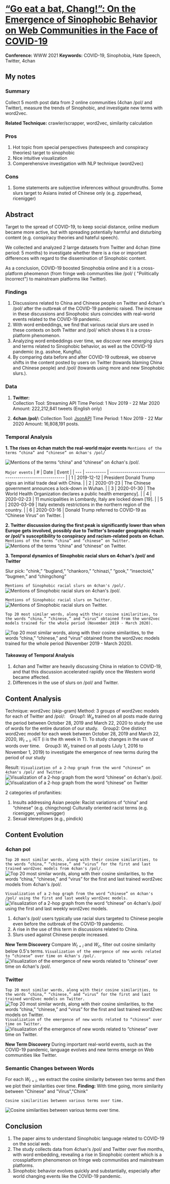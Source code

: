 # [“Go eat a bat, Chang!”: On the Emergence of Sinophobic Behavior on Web Communities in the Face of COVID-19](https://dl.acm.org/doi/10.1145/3442381.3450024)
**Conference:** WWW 2021
**Keywords:** COVID-19, Sinophobia, Hate Speech, Twitter, 4chan

## My notes
### Summary
Collect 5 month post data from 2 online communities (4chan /pol/ and Twitter), measure the trends of Sinophobic, and investigate new terms with word2vec.

**Related Technique:** crawler/scrapper, word2vec, similarity calculation

### Pros
1. Hot topic from special perspectives (hatespeech and conspiracy theories) target to sinophobic
2. Nice intuitive visualization
2. Comperehensive investigation with NLP technique (word2vec)

### Cons
1. Some statements are subjective inferences without groundtruths. Some slurs target to Asians insted of Chinese only (e.g. zipperhead, ricenigger)


## Abstract
Target to the spread of COVID-19, to keep social distance, online medium became more active, but with spreading potentially harmful and disturbing content (e.g.  conspiracy theories and hateful speech).

We collected and analyzed 2 larrge datasets from Twitter and 4chan (time period: 5 months) to investigate whether there is a rise or important differences with regard to the dissemination of Sinophobic content. 

As a conclusion, COVID-19 boosted Sinophobia online and it is a cross-platform pheomenon (from fringe web communities like /pol/ ( "Politically Incorrect") to mainstream platforms like Twitter).


### Findings
1. Discussions related to China and Chinese people on Twitter and 4chan's /pol/ after the outbreak of the COVID-19 pandemic raised. The increase in these discussions and Sinophobic slurs coincides with real-world events related to the COVID-19 pandemic. 
2. With word embeddings, we find that various racial slurs are used in these contexts on both Twitter and /pol/ which shows it is a cross-platform phenomenon.
3. Analyzing word embeddings over time, we discover new emerging slurs and terms related to Sinophobic behavior, as well as the COVID-19 pandemic (e.g. asshoe, Kungflu).
4. By comparing data before and after COVID-19 outbreak, we observe shifts in the content posted by users on Twitter (towards blaming China and Chinese people) and /pol/ (towards using more and new Sinophobic slurs.).

### Data
1. **Twitter:**  
Collection Tool: Streaming API
Time Period: 1 Nov 2019 - 22 Mar 2020
Amount: 222,212,841 tweets (English only)

2. **4chan /pol/:**
Collection Tool: [JsonAPI](shttps://github.com/4chan/4chan-API)
Time Period: 1 Nov 2019 - 22 Mar 2020
Amount: 16,808,191 posts.


### Temporal Analysis
**1. The rises on 4chan match the real-world major events**
```Mentions of the terms “china” and “chinese” on 4chan's /pol/```

![Mentions of the terms “china” and “chinese” on 4chan's /pol/.](https://dl.acm.org/cms/attachment/f71c0ed8-ad28-404a-b08b-8bc9c250df00/www21-239-fig1.jpg)

```Major events```
| #   | Date       | Event                                                    |
| --- | ---------- | -------------------------------------------------------- |
| 1   | 2019-12-12 | President Donald Trump signs an initial trade deal with China. |
| 2   | 2020-01-23 | The Chinese government announces a lock-down in Wuhan. |
| 3   | 2020-01-30 | The World Health Organization declares a public health emergency]. |
| 4   | 2020-02-23 | 11 municipalities in Lombardy, Italy are locked down [19]. |
| 5   | 2020-03-09 | Italy extends restrictions in the northern region of the country. |
| 6   | 2020-03-16 | Donald Trump referred to COVID-19 as “Chinese Virus” on Twitter. |

**2. Twitter discussion during the first peak is significantly lower than when Europe gets involved, possibly due to Twitter's broader geographic reach or /pol/'s susceptibility to conspiracy and racism-related posts on 4chan.**
```Mentions of the terms “china” and “chinese” on Twitter.```
![Mentions of the terms “china” and “chinese” on Twitter.](https://dl.acm.org/cms/attachment/7ba949bd-303b-46c6-87bc-c64c2a2efdae/www21-239-fig2.jpg)

**3. Temporal dynamics of Sinophobic racial slurs on 4chan's /pol/ and Twitter**

Slur pick: "chink,” “bugland,” “chankoro,” “chinazi,” “gook,” “insectoid,” “bugmen,” and “chingchong”

```Mentions of Sinophobic racial slurs on 4chan's /pol/.```
![Mentions of Sinophobic racial slurs on 4chan's /pol/.](https://dl.acm.org/cms/attachment/559d80e0-8a0d-4e26-83a7-de7cfb8d5cd5/www21-239-fig3.jpg)

```Mentions of Sinophobic racial slurs on Twitter.```
![Mentions of Sinophobic racial slurs on Twitter.](https://dl.acm.org/cms/attachment/227a036a-c1e0-4267-84dd-b1ffb61757f1/www21-239-fig4.jpg)

```Top 20 most similar words, along with their cosine similarities, to the words “china,” “chinese,” and “virus” obtained from the word2vec models trained for the whole period (November 2019 - March 2020).```

![Top 20 most similar words, along with their cosine similarities, to the words “china,” “chinese,” and “virus” obtained from the word2vec models trained for the whole period (November 2019 - March 2020).](https://github.com/AnhZhang1994/LiteratureNotes/blob/main/image/4chantwitterwrod2vec.png?raw=true)

#### Takeaway of Temporal Analysis
1. 4chan and Twitter are heavily discussing China in relation to COVID-19, and that this discussion accelerated rapidly once the Western world became affected.
2.  Differences in the use of slurs on /pol/ and Twitter.

## Content Analysis
Technique: word2vec (skip-gram)
Method: 3 groups of word2vec models for each of Twitter and /pol/:
&ensp; Group1: $W_a$ trained on all posts made during the period between October 28, 2019 and March 22, 2020 to study the use of words for the entire duration of our study.
&ensp; Group2: One distinct word2vec model for each week between October 28, 2019 and March 22, 2020, $W_{t=i}$, i∈T (i is the ith week in T). To study changes in the use of words over time.
&ensp;  Group3: $W_c$ trained on all posts (July 1, 2016 to November 1, 2019) to investigate the emergence of new terms during the period of our study

Result:
```Visualization of a 2-hop graph from the word “chinese” on 4chan's /pol/ and Twitter.```
![Visualization of a 2-hop graph from the word “chinese” on 4chan's /pol/.](https://dl.acm.org/cms/attachment/1a9a4141-187a-4471-9c66-d6835cf24361/www21-239-fig5.jpg)
![Visualization of a 2-hop graph from the word “chinese” on Twitter](https://dl.acm.org/cms/attachment/95f4558e-3148-4ecc-8733-a2705eb02bf1/www21-239-fig6.jpg)

2 categories of profanities:
1. Insults addressing Asian people:
Racist variations of “china” and “chinese" (e.g. chingchong)
Culturally oriented racist terms (e.g. ricenigger, yellownigger)
2. Sexual stereotypes (e.g., pindick)

## Content Evolution
### 4chan pol
```Top 20 most similar words, along with their cosine similarities, to the words “china,” “chinese,” and “virus” for the first and last trained word2vec models from 4chan's /pol/.```
![Top 20 most similar words, along with their cosine similarities, to the words “china,” “chinese,” and “virus” for the first and last trained word2vec models from 4chan's /pol/.](https://github.com/AnhZhang1994/LiteratureNotes/blob/main/image/Top20mostsimilarwords.png?raw=true)


```Visualization of a 2-hop graph from the word “chinese” on 4chan's /pol/ using the first and last weekly word2vec models.```
![Visualization of a 2-hop graph from the word “chinese” on 4chan's /pol/ using the first and last weekly word2vec models.](https://dl.acm.org/cms/attachment/a99b6ec3-43a7-43a4-84d8-2e3493478185/www21-239-fig7.jpg)

1. 4chan's /pol/ users typically use racial slurs targeted to Chinese people even before the outbreak of the COVID-19 pandemic.
2. A rise in the use of this term in discussions related to China.
3. Slurs used against Chinese people increased.

**New Term Discovery**
Compare $W_{t=i}$ and $W_c$, filter out cosine similarity below 0.5's terms.
```Visualization of the emergence of new words related to “chinese” over time on 4chan's /pol/.```
![Visualization of the emergence of new words related to “chinese” over time on 4chan's /pol/.](https://dl.acm.org/cms/attachment/03bda2c6-3c2e-45b3-bfbe-f5367c09c246/www21-239-fig8.jpg)


### Twitter
```Top 20 most similar words, along with their cosine similarities, to the words “china,” “chinese,” and “virus” for the first and last trained word2vec models on Twitter.```
![Top 20 most similar words, along with their cosine similarities, to the words “china,” “chinese,” and “virus” for the first and last trained word2vec models on Twitter.](https://github.com/AnhZhang1994/LiteratureNotes/blob/main/image/top20twitter.png?raw=true)
```Visualization of the emergence of new words related to “chinese” over time on Twitter.```
![Visualization of the emergence of new words related to “chinese” over time on Twitter.](https://dl.acm.org/cms/attachment/2e362ebb-5c75-4a1d-bcba-28d47ce4eeb1/www21-239-fig9.jpg)

**New Term Discovery**
During important real-world events, such as the COVID-19 pandemic, language evolves and new terms emerge on Web communities like Twitter.

### Semantic Changes between Words

For each $W_{t=i}$, we extract the cosine similarity between two terms and then we plot their similarities over time.
**Finding:** With time going, more similarity between "Chinese" and "Virus","Chink"

```Cosine similarities between various terms over time.```

![Cosine similarities between various terms over time.](https://dl.acm.org/cms/attachment/55aceada-3960-4457-8808-e2351ef815e4/www21-239-fig10.jpg)

## Conclusion
1. The paper aims to understand Sinophobic language related to COVID-19 on the social web.
2. The study collects data from 4chan's /pol/ and Twitter over five months, with word embedding, revealing a rise in Sinophobic content which is a crossplatform phenomenon on fringe web communities and mainstream platforms.
3. Sinophobic behavior evolves quickly and substantially, especially after world changing events like the COVID-19 pandemic.